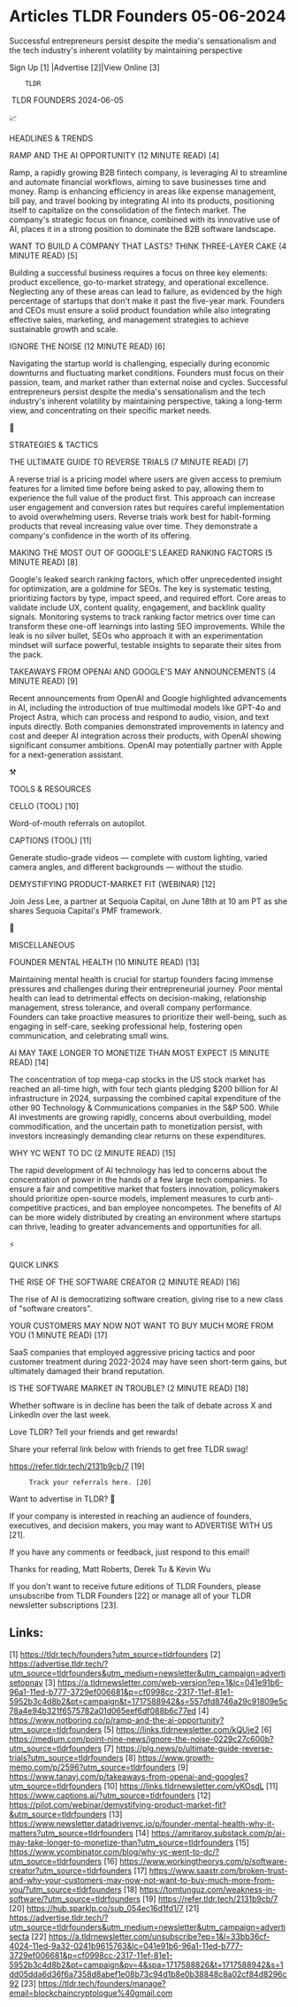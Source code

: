 # Articles TLDR Founders 05-06-2024

Successful entrepreneurs persist despite the media's sensationalism
and the tech industry's inherent volatility by maintaining
perspective  

 Sign Up [1] |Advertise [2]|View Online [3] 

		TLDR 

 TLDR FOUNDERS 2024-06-05

📈 

HEADLINES & TRENDS

 RAMP AND THE AI OPPORTUNITY (12 MINUTE READ) [4] 

 Ramp, a rapidly growing B2B fintech company, is leveraging AI to
streamline and automate financial workflows, aiming to save businesses
time and money. Ramp is enhancing efficiency in areas like expense
management, bill pay, and travel booking by integrating AI into its
products, positioning itself to capitalize on the consolidation of the
fintech market. The company's strategic focus on finance, combined
with its innovative use of AI, places it in a strong position to
dominate the B2B software landscape. 

 WANT TO BUILD A COMPANY THAT LASTS? THINK THREE-LAYER CAKE (4 MINUTE
READ) [5] 

 Building a successful business requires a focus on three key
elements: product excellence, go-to-market strategy, and operational
excellence. Neglecting any of these areas can lead to failure, as
evidenced by the high percentage of startups that don't make it past
the five-year mark. Founders and CEOs must ensure a solid product
foundation while also integrating effective sales, marketing, and
management strategies to achieve sustainable growth and scale. 

 IGNORE THE NOISE (12 MINUTE READ) [6] 

 Navigating the startup world is challenging, especially during
economic downturns and fluctuating market conditions. Founders must
focus on their passion, team, and market rather than external noise
and cycles. Successful entrepreneurs persist despite the media's
sensationalism and the tech industry's inherent volatility by
maintaining perspective, taking a long-term view, and concentrating on
their specific market needs. 

🧠 

STRATEGIES & TACTICS

 THE ULTIMATE GUIDE TO REVERSE TRIALS (7 MINUTE READ) [7] 

 A reverse trial is a pricing model where users are given access to
premium features for a limited time before being asked to pay,
allowing them to experience the full value of the product first. This
approach can increase user engagement and conversion rates but
requires careful implementation to avoid overwhelming users. Reverse
trials work best for habit-forming products that reveal increasing
value over time. They demonstrate a company's confidence in the worth
of its offering. 

 MAKING THE MOST OUT OF GOOGLE'S LEAKED RANKING FACTORS (5 MINUTE
READ) [8] 

 Google's leaked search ranking factors, which offer unprecedented
insight for optimization, are a goldmine for SEOs. The key is
systematic testing, prioritizing factors by type, impact speed, and
required effort. Core areas to validate include UX, content quality,
engagement, and backlink quality signals. Monitoring systems to track
ranking factor metrics over time can transform these one-off learnings
into lasting SEO improvements. While the leak is no silver bullet,
SEOs who approach it with an experimentation mindset will surface
powerful, testable insights to separate their sites from the pack. 

 TAKEAWAYS FROM OPENAI AND GOOGLE'S MAY ANNOUNCEMENTS (4 MINUTE READ)
[9] 

 Recent announcements from OpenAI and Google highlighted advancements
in AI, including the introduction of true multimodal models like
GPT-4o and Project Astra, which can process and respond to audio,
vision, and text inputs directly. Both companies demonstrated
improvements in latency and cost and deeper AI integration across
their products, with OpenAI showing significant consumer ambitions.
OpenAI may potentially partner with Apple for a next-generation
assistant. 

⚒️ 

TOOLS & RESOURCES

 CELLO (TOOL) [10] 

 Word-of-mouth referrals on autopilot. 

 CAPTIONS (TOOL) [11] 

 Generate studio-grade videos — complete with custom lighting,
varied camera angles, and different backgrounds — without the
studio. 

 DEMYSTIFYING PRODUCT-MARKET FIT (WEBINAR) [12] 

 Join Jess Lee, a partner at Sequoia Capital, on June 18th at 10 am PT
as she shares Sequoia Capital's PMF framework. 

🎁 

MISCELLANEOUS

 FOUNDER MENTAL HEALTH (10 MINUTE READ) [13] 

 Maintaining mental health is crucial for startup founders facing
immense pressures and challenges during their entrepreneurial journey.
Poor mental health can lead to detrimental effects on decision-making,
relationship management, stress tolerance, and overall company
performance. Founders can take proactive measures to prioritize their
well-being, such as engaging in self-care, seeking professional help,
fostering open communication, and celebrating small wins. 

 AI MAY TAKE LONGER TO MONETIZE THAN MOST EXPECT (5 MINUTE READ) [14] 

 The concentration of top mega-cap stocks in the US stock market has
reached an all-time high, with four tech giants pledging $200 billion
for AI infrastructure in 2024, surpassing the combined capital
expenditure of the other 90 Technology & Communications companies in
the S&P 500. While AI investments are growing rapidly, concerns about
overbuilding, model commodification, and the uncertain path to
monetization persist, with investors increasingly demanding clear
returns on these expenditures. 

 WHY YC WENT TO DC (2 MINUTE READ) [15] 

 The rapid development of AI technology has led to concerns about the
concentration of power in the hands of a few large tech companies. To
ensure a fair and competitive market that fosters innovation,
policymakers should prioritize open-source models, implement measures
to curb anti-competitive practices, and ban employee noncompetes. The
benefits of AI can be more widely distributed by creating an
environment where startups can thrive, leading to greater advancements
and opportunities for all. 

⚡ 

QUICK LINKS

 THE RISE OF THE SOFTWARE CREATOR (2 MINUTE READ) [16] 

 The rise of AI is democratizing software creation, giving rise to a
new class of "software creators". 

 YOUR CUSTOMERS MAY NOW NOT WANT TO BUY MUCH MORE FROM YOU (1 MINUTE
READ) [17] 

 SaaS companies that employed aggressive pricing tactics and poor
customer treatment during 2022-2024 may have seen short-term gains,
but ultimately damaged their brand reputation. 

 IS THE SOFTWARE MARKET IN TROUBLE? (2 MINUTE READ) [18] 

 Whether software is in decline has been the talk of debate across X
and LinkedIn over the last week. 

Love TLDR? Tell your friends and get rewards!

 Share your referral link below with friends to get free TLDR swag! 

 https://refer.tldr.tech/2131b9cb/7 [19] 

		 Track your referrals here. [20] 

Want to advertise in TLDR? 📰

 If your company is interested in reaching an audience of founders,
executives, and decision makers, you may want to ADVERTISE WITH US
[21]. 

 If you have any comments or feedback, just respond to this email! 

Thanks for reading, 
Matt Roberts, Derek Tu & Kevin Wu 

If you don't want to receive future editions of TLDR Founders, please
unsubscribe from TLDR Founders [22] or manage all of your TLDR
newsletter subscriptions [23]. 

 

Links:
------
[1] https://tldr.tech/founders?utm_source=tldrfounders
[2] https://advertise.tldr.tech/?utm_source=tldrfounders&utm_medium=newsletter&utm_campaign=advertisetopnav
[3] https://a.tldrnewsletter.com/web-version?ep=1&lc=041e91b6-96a1-11ed-b777-3729ef006681&p=cf0998cc-2317-11ef-81e1-5952b3c4d8b2&pt=campaign&t=1717588942&s=557dfd8746a29c91809e5c78a4e94b321f6575782a01d065eef6df088b6c77ed
[4] https://www.notboring.co/p/ramp-and-the-ai-opportunity?utm_source=tldrfounders
[5] https://links.tldrnewsletter.com/kQUje2
[6] https://medium.com/point-nine-news/ignore-the-noise-0229c27c600b?utm_source=tldrfounders
[7] https://plg.news/p/ultimate-guide-reverse-trials?utm_source=tldrfounders
[8] https://www.growth-memo.com/p/2596?utm_source=tldrfounders
[9] https://www.tanayj.com/p/takeaways-from-openai-and-googles?utm_source=tldrfounders
[10] https://links.tldrnewsletter.com/yKOsdL
[11] https://www.captions.ai/?utm_source=tldrfounders
[12] https://pilot.com/webinar/demystifying-product-market-fit?&utm_source=tldrfounders
[13] https://www.newsletter.datadrivenvc.io/p/founder-mental-health-why-it-matters?utm_source=tldrfounders
[14] https://amritaroy.substack.com/p/ai-may-take-longer-to-monetize-than?utm_source=tldrfounders
[15] https://www.ycombinator.com/blog/why-yc-went-to-dc/?utm_source=tldrfounders
[16] https://www.workingtheorys.com/p/software-creator?utm_source=tldrfounders
[17] https://www.saastr.com/broken-trust-and-why-your-customers-may-now-not-want-to-buy-much-more-from-you/?utm_source=tldrfounders
[18] https://tomtunguz.com/weakness-in-software/?utm_source=tldrfounders
[19] https://refer.tldr.tech/2131b9cb/7
[20] https://hub.sparklp.co/sub_054ec16d1fd1/7
[21] https://advertise.tldr.tech/?utm_source=tldrfounders&utm_medium=newsletter&utm_campaign=advertisecta
[22] https://a.tldrnewsletter.com/unsubscribe?ep=1&l=33bb36cf-4024-11ed-9a32-0241b9615763&lc=041e91b6-96a1-11ed-b777-3729ef006681&p=cf0998cc-2317-11ef-81e1-5952b3c4d8b2&pt=campaign&pv=4&spa=1717588826&t=1717588942&s=1dd05dda6d36f6a7358d8abef1e08b73c94d1b8e0b38848c8a02cf84d8296c92
[23] https://tldr.tech/founders/manage?email=blockchaincryptologue%40gmail.com